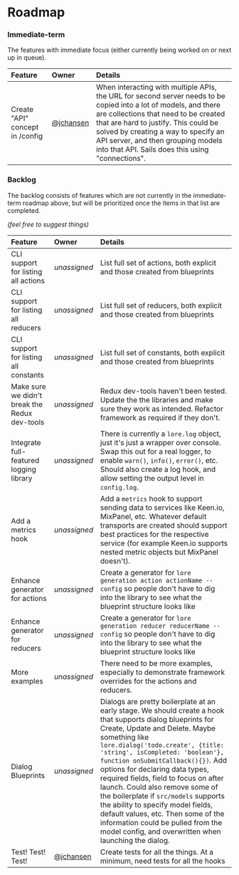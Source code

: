 # Roadmap

### Immediate-term

The features with immediate focus (either currently being worked on or next up in queue).


 Feature                                                  | Owner                                          | Details
 :------------------------------------------------------- | :--------------------------------------------- | :------
 Create "API" concept in /config                          | [@jchansen](https://github.com/jchansen)       | When interacting with multiple APIs, the URL for second server needs to be copied into a lot of models, and there are collections that need to be created that are hard to justify. This could be solved by creating a way to specify an API server, and then grouping models into that API. Sails does this using "connections".

### Backlog

The backlog consists of features which are not currently in the immediate-term roadmap above, but will be prioritized once the items in that list are completed.

_(feel free to suggest things)_

 Feature                                         | Owner                                             | Details
 :---------------------------------------------- | :------------------------------------------------ | :------
 CLI support for listing all actions             | _unassigned_                                      | List full set of actions, both explicit and those created from blueprints
 CLI support for listing all reducers            | _unassigned_                                      | List full set of reducers, both explicit and those created from blueprints
 CLI support for listing all constants           | _unassigned_                                      | List full set of constants, both explicit and those created from blueprints
 Make sure we didn't break the Redux dev-tools   | _unassigned_                                      | Redux dev-tools haven't been tested.  Update the the libraries and make sure they work as intended. Refactor framework as required if they don't.
 Integrate full-featured logging library         | _unassigned_                                      | There is currently a `lore.log` object, just it's just a wrapper over console.  Swap this out for a real logger, to enable `warn()`, `info()`, `error()`, etc. Should also create a log hook, and allow setting the output level in `config.log`.
 Add a metrics hook                              | _unassigned_                                      | Add a `metrics` hook to support sending data to services like Keen.io, MixPanel, etc. Whatever default transports are created should support best practices for the respective service (for example Keen.io supports nested metric objects but MixPanel doesn't).
 Enhance generator for actions                   | _unassigned_                                      | Create a generator for `lore generation action actionName --config` so people don't have to dig into the library to see what the blueprint structure looks like
 Enhance generator for reducers                  | _unassigned_                                      | Create a generator for `lore generation reducer reducerName --config` so people don't have to dig into the library to see what the blueprint structure looks like
 More examples                                   | _unassigned_                                      | There need to be more examples, especially to demonstrate framework overrides for the actions and reducers.
 Dialog Blueprints                               | _unassigned_                                      | Dialogs are pretty boilerplate at an early stage.  We should create a hook that supports dialog blueprints for Create, Update and Delete. Maybe something like `lore.dialog('todo.create', {title: 'string', isCompleted: 'boolean'}, function onSubmitCallback(){})`.  Add options for declaring data types, required fields, field to focus on after launch.  Could also remove some of the boilerplate if `src/models` supports the ability to specify model fields, default values, etc.  Then some of the information could be pulled from the model config, and overwritten when launching the dialog.
 Test! Test! Test!                               | [@jchansen](https://github.com/jchansen)          | Create tests for all the things.  At a minimum, need tests for all the hooks

